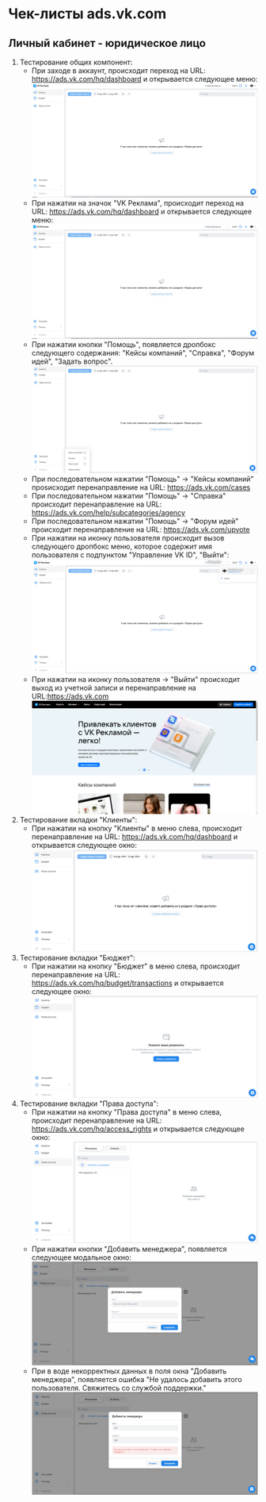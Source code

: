 # Чек-листы ads.vk.com

## Личный кабинет - юридическое лицо

1. Тестирование общих компонент:
    * При заходе в аккаунт, происходит переход на URL: https://ads.vk.com/hq/dashboard и открывается следующее меню:</br>
    ![img](./img/mainPage2.png)
    * При нажатии на значок "VK Реклама", происходит переход на URL: https://ads.vk.com/hq/dashboard и открывается следующее меню:</br>
    ![img](./img/mainPage2.png)
    * При нажатии кнопки "Помощь", появляется дропбокс следующего содержания: "Кейсы компаний", "Справка", "Форум идей", "Задать вопрос".</br>
    ![img](./img/dropBox.png)
    * При последовательном нажатии "Помощь" -> "Кейсы компаний" проsисходит перенаправление на URL: https://ads.vk.com/cases
    * При последовательном нажатии "Помощь" -> "Справка" происходит перенаправление на URL: https://ads.vk.com/help/subcategories/agency
    * При последовательном нажатии "Помощь" -> "Форум идей" происходит перенаправление на URL: https://ads.vk.com/upvote
    * При нажатии на иконку пользователя происходит вызов следующего дропбокс меню, которое содержит имя пользователя с подпунктом "Управление VK ID", "Выйти":</br>
    ![img](./img/logout.png)
    * При нажатии на иконку пользователя -> "Выйти" происходит выход из учетной записи и перенаправление на URL:https://ads.vk.com </br>
    ![img](./img/mainPage.png)
1. Тестирование вкладки "Клиенты":
    * При нажатии на кнопку "Клиенты" в меню слева, происходит перенаправление на URL: https://ads.vk.com/hq/dashboard и открывается следующее окно: </br>
    ![img](./img/clients.png)
1. Тестирование вкладки "Бюджет":
    * При нажатии на кнопку "Бюджет" в меню слева, происходит перенаправление на URL: https://ads.vk.com/hq/budget/transactions и открывается следующее окно: </br>
    ![img](./img/budget.png)
1. Тестирование вкладки "Права доступа":
    * При нажатии на кнопку "Права доступа" в меню слева, происходит перенаправление на URL: https://ads.vk.com/hq/access_rights и открывается следующее окно: </br>
    ![img](./img/acess.png)
    * При нажатии кнопки "Добавить менеджера", появляется следующее модальное окно: </br>
    ![img](./img/manager.png)
    * При в воде некорректных данных в поля окна "Добавить менеджера", появляется ошибка "Не удалось добавить этого пользователя. Свяжитесь со службой поддержки." </br>
    ![img](./img/managerError.png)
